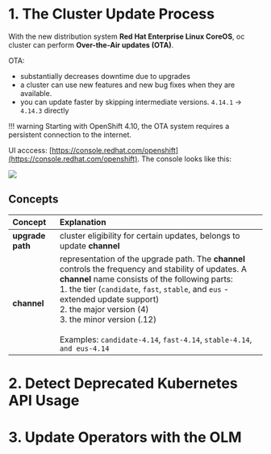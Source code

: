 # 1. The Cluster Update Process
With the new distribution system **Red Hat Enterprise Linux CoreOS**, oc cluster can perform **Over-the-Air updates (OTA)**. 

OTA:

- substantially decreases downtime due to upgrades
- a cluster can use new features and new bug fixes when they are available.
- you can update faster by skipping intermediate versions. `4.14.1` -> `4.14.3` directly


!!! warning
    Starting with OpenShift 4.10, the OTA system requires a persistent connection to the internet.


UI acccess: [https://console.redhat.com/openshift](https://console.redhat.com/openshift). The console looks like this:

<img src="../imgs/updates-console.png" />

## Concepts
|Concept|Explanation|
|:-|:-|
|**upgrade path**|cluster eligibility for certain updates, belongs to update **channel**|
|**channel**|representation of the upgrade path. The **channel** controls the frequency and stability of updates. A **channel** name consists of the following parts: <br/>1. the tier (`candidate`, `fast`, `stable`, and `eus` - extended update support)<br/>2. the major version (4)<br/>3. the minor version (.12)<br/><br/>Examples: `candidate-4.14`, `fast-4.14`, `stable-4.14`, `and eus-4.14`|


# 2. Detect Deprecated Kubernetes API Usage
# 3. Update Operators with the OLM